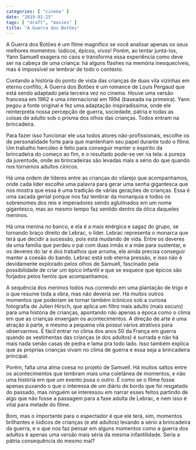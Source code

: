 ```yaml
---
categories: [ "cinema" ]
date: "2019-01-25"
tags: [ "draft", "movies" ]
title: "A Guerra dos Botões"
---
```

A Guerra dos Botões é um filme magnífico se você analisar apenas
os seus melhores momentos: lúdicos, épicos, vivos! Porém, ao tentar
juntá-los, Yann Samuell exagera no caos e transforma essa experiência
como deve ser na cabeça de uma criança: há alguns flashes na memória
inesquecíveis, mas é impossível se lembrar de todo o contexto.

Contando a história do ponto de vista das crianças de duas vila vizinhas
em eterno conflito, A Guerra dos Botões é um romance de Louis Pergaud
que está sendo adaptado pela terceira vez no cinema. Houve uma versão
francesa em 1962 e uma internacional em 1994 (baseada na primeira). Yann
pegou a fonte original e fez uma adaptação inspiradíssima, onde ele
reinterpreta nossa percepção de guerra, sociedade, pátria e todas as
coisas de adulto sob o prisma dos olhos das crianças. Todos entram na
brincadeira.

Para fazer isso funcionar ele usa todos atores não-profissionais,
escolhe os de personalidade forte para que mantenham seu papel durante
todo o filme. Um trabalho hercúleo é feito para conseguir manter o
espírito da brincadeira do começo ao fim, e o resultado pode-se ver
na tela: a pureza da juventude, onde as brincadeiras são levadas mais
a sério do que quando nos tornamos adultos cínicos.

Há uma ordem de líderes entre as crianças do vilarejo que acompanhamos,
onde cada líder escolhe uma palavra para gerar uma senha gigantesca
que nos mostra que essa é uma tradição de várias gerações de
crianças. Essa é uma sacada genial porque nos faz lembrar da monarquia e
todos os sobrenomes dos reis e imperadores sendo aglutinados em um nome
gigantesco, mas ao mesmo tempo faz sentido dentro da ótica daqueles
meninos.

Há uma menina no banco, e ela é a mais enérgica e sagaz do grupo, se
tornando braço direito de Lebrac, o líder. Lebrac representa o monarca
que terá que decidir a sucessão, pois está mudando de vida. Entre os
deveres da uma família que perdeu o pai com duas irmãs e a mãe para
sustentar, e os deveres do lar e dos trabalhos que arruma, ele ainda
precisa conseguir manter a coesão do bando. Lebrac está sob eterna
pressão, e isso não é devidamente explorado pelos olhos de Samuell,
fascinado pela possibilidade de criar um épico infantil e que se esquece
que épicos são forjados pelos heróis que acompanhamos.

A sequência dos meninos todos nus correndo em uma plantação de trigo
é o que resume toda a obra, mas não deveria ser. Há muitos outros
momentos que poderiam se tornar também icônicos sob a curiosa fotografia
de Julien Hirsch, que aplica um filtro mais adulto (mais escuro) para
uma história de crianças, apontando não apenas a época como o clima
em que as crianças enxergam os acontecimentos. A direção de arte é
uma atração à parte, e mesmo a pequena vila possui vários atrativos
para observarmos. É fácil entrar no clima dos anos 50 da França em
guerra quando as vestimentas das crianças (e dos adultos) é surrada
e não há mais nada senão casas de pedra e lama pra todo lado. Isso
também explica que as próprias crianças vivam no clima de guerra e
essa seja a brincadeira principal.

Porém, falta uma alma coesa no projeto de Samuell. Há muitos saltos
entre os acontecimentos que lembram mais uma coletânea de momentos,
e não uma história em que um evento puxa o outro. É como se o filme
fosse apenas puxando o que o interessa de um diário de bordo que foi
resgatado do passado, mas ninguém se interessou em narrar esses feitos
partindo de algo que não fosse a passagem para a fase adulta de Lebrac,
e nem isso é vital para metade do filme.

Bom, mas o importante para o espectador é que ele terá, sim, momentos
brilhantes e lúdicos de crianças (e até adultos) levando a sério
a brincadeira da guerra, e o que nos faz pensar em alguns momentos
como a guerra dos adultos é apenas uma versão mais séria da mesma
infantilidade. Seria a pátria consequência do mesmo mal?
